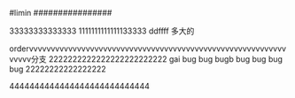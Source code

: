 #limin
################

33333333333333
1111111111111133333
ddffff
多大的

ordervvvvvvvvvvvvvvvvvvvvvvvvvvvvvvvvvvvvvvvvvvvvvvvvvvvvvvvvvvvvvvvv分支
2222222222222222222222222
gai bug bug bugb  bug  bug  bug bug 22222222222222222 


4444444444444444444444444444